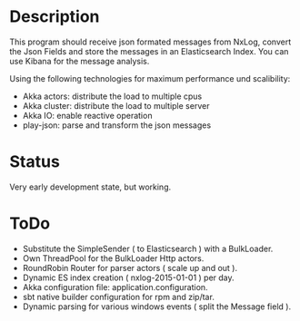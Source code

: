 # Description

This program should receive json formated messages from NxLog, convert the Json Fields and store the messages in an Elasticsearch Index. You can use Kibana for the message analysis.

Using the following technologies for maximum performance und scalibility:

* Akka actors: distribute the load to multiple cpus
* Akka cluster: distribute the load to multiple server
* Akka IO: enable reactive operation
* play-json: parse and transform the json messages

# Status

Very early development state, but working.

# ToDo

* Substitute the SimpleSender ( to Elasticsearch ) with a BulkLoader.
* Own ThreadPool for the BulkLoader Http actors.
* RoundRobin Router for parser actors ( scale up and out ).
* Dynamic ES index creation ( nxlog-2015-01-01 ) per day.
* Akka configuration file: application.configuration.
* sbt native builder configuration for rpm and zip/tar.
* Dynamic parsing for various windows events ( split the Message field ).